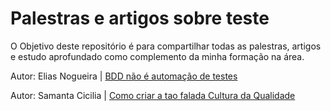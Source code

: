 # Palestras e artigos sobre teste

O Objetivo deste repositório é para compartilhar todas as palestras, artigos e estudo aprofundado como complemento da minha formação na área.

Autor: Elias Nogueira | [BDD não é automação de testes](https://youtu.be/O_FiotmX0R4?si=8ne-6m_sdm83EeB9)

Autor: Samanta Cicilia | [Como criar a tao falada Cultura da Qualidade](https://youtu.be/jFBkL2Sq7XQ?si=Y9a6Qfj6S36RALWB)
